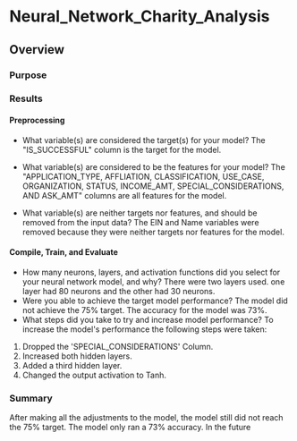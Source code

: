 # Neural_Network_Charity_Analysis
## Overview
### Purpose
### Results 

#### Preprocessing
- What variable(s) are considered the target(s) for your model?
The "IS_SUCCESSFUL" column is the target for the model. 

- What variable(s) are considered to be the features for your model?
The "APPLICATION_TYPE, AFFLIATION, CLASSIFICATION, USE_CASE, ORGANIZATION, STATUS, INCOME_AMT, SPECIAL_CONSIDERATIONS, AND ASK_AMT" columns are all features for the model.

- What variable(s) are neither targets nor features, and should be removed from the input data?
The EIN and Name variables were removed because they were neither targets nor features for the model.

#### Compile, Train, and Evaluate
- How many neurons, layers, and activation functions did you select for your neural network model, and why?
There were two layers used. one layer had 80 neurons and the other had 30 neurons. 
- Were you able to achieve the target model performance?
The model did not achieve the 75% target. The accuracy for the model was 73%. 
- What steps did you take to try and increase model performance?
To increase the model's performance the following steps were taken:
1. Dropped the 'SPECIAL_CONSIDERATIONS' Column.
2. Increased both hidden layers.
3. Added a third hidden layer.
4. Changed the output activation to Tanh.
### Summary
After making all the adjustments to the model, the model still did not reach the 75% target. The model only ran a 73% accuracy. In the future
